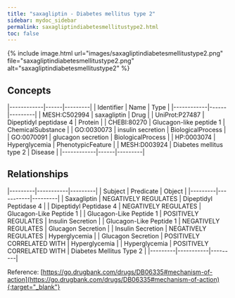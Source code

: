 ```yaml
---
title: "saxagliptin - Diabetes mellitus type 2"
sidebar: mydoc_sidebar
permalink: saxagliptindiabetesmellitustype2.html
toc: false 
---
```


{% include image.html url="images/saxagliptindiabetesmellitustype2.png" file="saxagliptindiabetesmellitustype2.png" alt="saxagliptindiabetesmellitustype2" %}

## Concepts

|------------|------|---------|
| Identifier | Name | Type    |
|------------|------|---------|
| MESH:C502994 | saxagliptin | Drug |
| UniProt:P27487 | Dipeptidyl peptidase 4 | Protein |
| CHEBI:80270 | Glucagon-like peptide 1 | ChemicalSubstance |
| GO:0030073 | insulin secretion | BiologicalProcess |
| GO:0070091 | glucagon secretion | BiologicalProcess |
| HP:0003074 | Hyperglycemia | PhenotypicFeature |
| MESH:D003924 | Diabetes mellitus type 2 | Disease |
|------------|------|---------|

## Relationships

|---------|-----------|---------|
| Subject | Predicate | Object  |
|---------|-----------|---------|
| Saxagliptin | NEGATIVELY REGULATES | Dipeptidyl Peptidase 4 |
| Dipeptidyl Peptidase 4 | NEGATIVELY REGULATES | Glucagon-Like Peptide 1 |
| Glucagon-Like Peptide 1 | POSITIVELY REGULATES | Insulin Secretion |
| Glucagon-Like Peptide 1 | NEGATIVELY REGULATES | Glucagon Secretion |
| Insulin Secretion | NEGATIVELY REGULATES | Hyperglycemia |
| Glucagon Secretion | POSITIVELY CORRELATED WITH | Hyperglycemia |
| Hyperglycemia | POSITIVELY CORRELATED WITH | Diabetes Mellitus Type 2 |
|---------|-----------|---------|

Reference: [https://go.drugbank.com/drugs/DB06335#mechanism-of-action](https://go.drugbank.com/drugs/DB06335#mechanism-of-action){:target="_blank"}